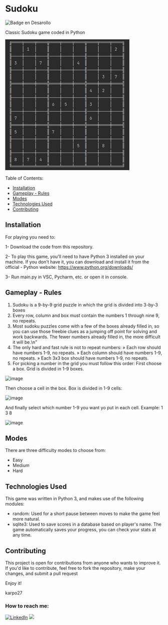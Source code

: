 # Sudoku
![Badge en Desarollo](https://img.shields.io/badge/STATUS-%20FINISHED-green)

Classic Sudoku game coded in Python

![img.png](img.png)

Table of Contents:

- [Installation](#Installation)
- [Gameplay - Rules](#Gameplay---Rules)
- [Modes](#Modes)
- [Technologies Used](#Technologies-Used)
- [Contributing](#Contributing)

## Installation
For playing you need to:

1- Download the code from this repository.

2- To play this game, you'll need to have Python 3 installed on your machine. If you don't have it, you can download and install it from the official  - Python website: https://www.python.org/downloads/

3- Run main.py in VSC, Pycharm, etc. or open it in console.

## Gameplay - Rules
1. Sudoku is a 9-by-9 grid puzzle in which the grid is divided into 3-by-3 boxes
2. Every row, column and box must contain the numbers 1 through nine 9, no repeats.
3. Most sudoku puzzles come with a few of the boxes already filled in, so you can use those freebie clues as a jumping off point for solving and work backwards. The fewer numbers already filled in, the more difficult it will be.\n"
4. The only hard and fast rule is not to repeat numbers:
» Each row should have numbers 1-9, no repeats.
» Each column should have numbers 1-9, no repeats.
» Each 3x3 box should have numbers 1-9, no repeats.
5. For picking a number in the grid you must follow this order:
First choose a box. Grid is divided in 1-9 boxes.

![image](https://user-images.githubusercontent.com/54405665/224540468-84f02211-e92e-4c1b-adcd-1d9167d5f700.png)

Then choose a cell in the box. Box is divided in 1-9 cells:

![image](https://user-images.githubusercontent.com/54405665/224540492-3d0b21af-c2ba-4a5d-a8e7-20cb3b9c6138.png)

And finally select which number 1-9 you want yo put in each cell. Example: 1 3 8

![image](https://user-images.githubusercontent.com/54405665/224540511-3cada12e-d3c1-41c1-a8cc-0ef3013fef25.png)

## Modes
There are three difficulty modes to choose from:

- Easy
- Medium
- Hard

## Technologies Used
This game was written in Python 3, and makes use of the following modules:

- random: Used for a short pause between moves to make the game feel more natural.
- sqlite3: Used to save scores in a database based on player's name. The game automatically saves your progress, you can check your stats at any time.

## Contributing
This project is open for contributions from anyone who wants to improve it. If you'd like to contribute, feel free to fork the repository, make your changes, and submit a pull request

Enjoy it!

karpo27

### How to reach me:

[![LinkedIn](https://img.shields.io/badge/LinkedIn-0077B5?style=for-the-badge&logo=linkedin&logoColor=white)](https://www.linkedin.com/in/julian-giudice-940771a1/)
<a href = "mailto:juliangiudice@hotmail.com"><img src="https://img.shields.io/badge/Gmail-D14836?style=for-the-badge&logo=gmail&logoColor=white" target="_blank"></a>
